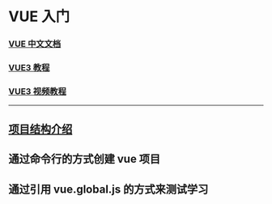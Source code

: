 # VUE 入门

### [VUE 中文文档](https://cn.vuejs.org/)

### [VUE3 教程](https://www.runoob.com/vue3/vue3-tutorial.html)

### [VUE3 视频教程](https://www.bilibili.com/video/BV1Za4y1r7KE?p=5&spm_id_from=pageDriver&vd_source=b5c04f54b8a7ce0b4d5deef9989f7f9f)

---

## [项目结构介绍](directory-structure.md)

## 通过命令行的方式创建 vue 项目


## 通过引用 vue.global.js 的方式来测试学习